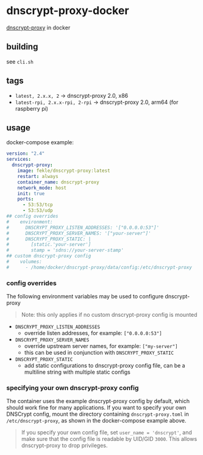 # dnscrypt-proxy-docker
[dnscrypt-proxy](https://github.com/DNSCrypt/dnscrypt-proxy) in docker

## building
see `cli.sh`

## tags
- `latest, 2.x.x, 2` -> dnscrypt-proxy 2.0, x86
- `latest-rpi, 2.x.x-rpi, 2-rpi` -> dnscrypt-proxy 2.0, arm64 (for raspberry pi)

## usage
docker-compose example:
```yaml
version: "2.4"
services:
  dnscrypt-proxy:
    image: fekle/dnscrypt-proxy:latest
    restart: always
    container_name: dnscrypt-proxy
    network_mode: host
    init: true
    ports:
      - 53:53/tcp
      - 53:53/udp
## config overrides
#    environment:
#      DNSCRYPT_PROXY_LISTEN_ADDRESSES: '["0.0.0.0:53"]' 
#      DNSCRYPT_PROXY_SERVER_NAMES: '["your-server"]'   
#      DNSCRYPT_PROXY_STATIC: |          
#        [static.'your-server']
#        stamp = 'sdns://your-server-stamp'
## custom dnscrypt-proxy config
#    volumes:
#      - /home/docker/dnscrypt-proxy/data/config:/etc/dnscrypt-proxy
```

### config overrides
The following environment variables may be used to configure dnscrypt-proxy
> Note: this only applies if no custom dnscrypt-proxy config is mounted

- `DNSCRYPT_PROXY_LISTEN_ADDRESSES`
    - override listen addresses, for example: `["0.0.0.0:53"]`
- `DNSCRYPT_PROXY_SERVER_NAMES`
    - override upstream server names, for example: `["my-server"]`
    - this can be used in conjunction with `DNSCRYPT_PROXY_STATIC`
- `DNSCRYPT_PROXY_STATIC`
    - add static configurations to dnscrypt-proxy config file, can be a multiline string with multiple static configs

### specifying your own dnscrypt-proxy config
The container uses the example dnscrypt-proxy config by default, which should work fine for many applications.
If you want to specify your own DNSCrypt config, mount the directory containing `dnscrypt-proxy.toml` in `/etc/dnscrypt-proxy`, as shown in the docker-compose example above.
> If you specify your own config file, set `user_name = 'dnscrypt'`, and make sure that the config file is readable by UID/GID `3000`. This allows dnscrypt-proxy to drop privileges.

